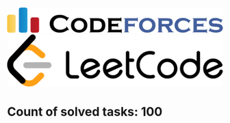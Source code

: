 ![Logo](https://github.com/AzizMGV/Berzloy/blob/main/Images/Codeforces.png)
![Logo](https://github.com/AzizMGV/Berzloy/blob/main/Images/LeetCodeLogo.png)

# Count of solved tasks: **100**
